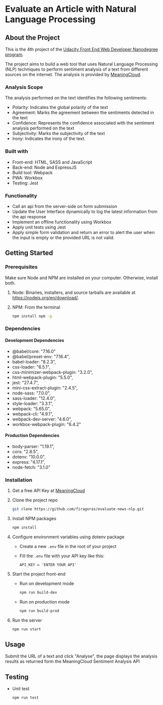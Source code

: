 # Evaluate an Article with Natural Language Processing

## About the Project

This is the 4th project of the [Udacity Front End Web Developer Nanodegree program](https://www.udacity.com/course/front-end-web-developer-nanodegree--nd0011).

The project aims to build a web tool that uses Natural Language Processing (NLP) techniques to perform sentiment analysis of a text from different sources on the internet. The analysis is provided by [MeaningCloud](https://learn.meaningcloud.com/developer/sentiment-analysis/2.1/doc/what-is-sentiment-analysis).

### Analysis Scope

The analysis performed on the text identifies the following sentiments:

- Polarity: Indicates the global polarity of the text
- Agreement: Marks the agreement between the sentiments detected in the text
- Confidence: Represents the confidence associated with the sentiment analysis performed on the text
- Subjectivity: Marks the subjectivity of the text
- Irony: Indicates the irony of the text.

### Built with

- Front-end: HTML, SASS and JavaScript
- Back-end: Node and ExpressJS
- Build tool: Webpack
- PWA: Workbox
- Testing: Jest

### Functionality

- Call an api from the server-side on form submission
- Update the User Interface dynamically to log the latest information from the api response
- Implement an offline functionality using Workbox
- Apply unit tests using Jest
- Apply simple form validation and return an error to alert the user when the input is empty or the provided URL is not valid.

## Getting Started

### Prerequisites

Make sure Node and NPM are installed on your computer. Otherwise, install both.

1. Node: Binaries, installers, and source tarballs are available at <https://nodejs.org/en/download/>.

2. NPM: From the terminal
   ```sh
   npm install npm -g
   ```

### Dependencies

#### Development Dependencies

- @babel/core: "7.16.0"
- @babel/preset-env: "7.16.4",
- babel-loader: "8.2.3",
- css-loader: "6.5.1",
- css-minimizer-webpack-plugin: "3.2.0",
- html-webpack-plugin: "5.5.0",
- jest: "27.4.7",
- mini-css-extract-plugin: "2.4.5",
- node-sass: "7.0.0",
- sass-loader: "12.4.0",
- style-loader: "3.3.1",
- webpack: "5.65.0",
- webpack-cli: "4.9.1",
- webpack-dev-server: "4.6.0",
- workbox-webpack-plugin: "6.4.2"

#### Production Dependencies

- body-parser: "1.19.1",
- cors: "2.8.5",
- dotenv: "10.0.0",
- express: "4.17.1",
- node-fetch: "3.1.0"

### Installation

1. Get a free API Key at [MeaningCloud](https://www.meaningcloud.com/)

2. Clone the project repo

   ```sh
   git clone https://github.com/firagoras/evaluate-news-nlp.git
   ```

3. Install NPM packages

   ```sh
   npm install
   ```

4. Configure environment variables using dotenv package

   - Create a new `.env` file in the root of your project

   - Fill the `.env` file with your API key like this:
     ```
     API_KEY = 'ENTER YOUR API'
     ```

5. Start the project front-end

   - Run on development mode
     ```sh
     npm run build-dev
     ```
   - Run on production mode
     ```sh
     npm run build-prod
     ```

6. Run the server

   ```sh
   npm run start
   ```

## Usage

Submit the URL of a text and click "Analyse", the page displays the analysis results as returned form the MeaningCloud Sentiment Analysis API

## Testing

- Unit test
  ```sh
  npm run test
  ```
